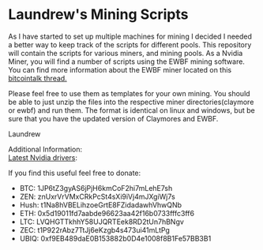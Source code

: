 # Laundrew's Mining Scripts

As I have started to set up multiple machines for mining I decided I needed a better way to keep track of the scripts for different pools. This repository will contain the scripts for various miners, and mining pools. As a Nvidia Miner, you will find a number of scripts using the EWBF mining software. You can find more information about the EWBF miner located on this <a href="https://bitcointalk.org/index.php?topic=1707546.0"> bitcointalk thread.</a>

Please feel free to use them as templates for your own mining.  You should be able to just unzip the files into the respective miner directories(claymore or ewbf) and run them.  The format is identical on linux and windows, but be sure that you have the updated version of Claymores and EWBF.

Laundrew

Additional Information:<br>
<a href="http://www.nvidia.com/Download/index.aspx">Latest Nvidia drivers</a>:


If you find this useful feel free to donate:
* BTC: 1JP6tZ3gyAS6jPjH6kmCoF2hi7mLehE7sh
* ZEN: znUxrVrVMxCRkPcSt4sXi9iVj4mJXgiWj7s
* Hush: t1Na8hVBELihzoeGrtE8FZidadawhVhwQNb
* ETH: 0x5d19011fd7aabde96623aa42f16b0733fffc3ff6
* LTC: LVQHGTTkhhY58UJQRTEek8RD2tUn7hBNgv
* ZEC: t1P922rAbz7TtJj6eKzgb4s473ui41mLtPg
* UBIQ: 0xf9EB489daE0B153882b0D4e1008f8B1Fe57BB3B1




